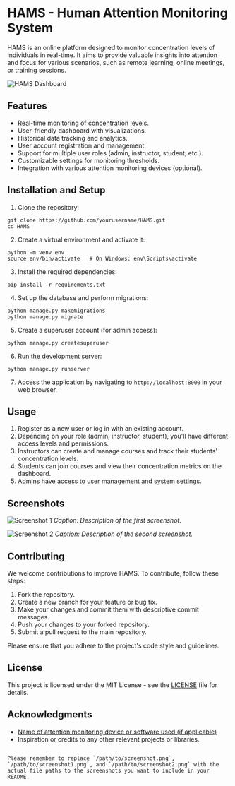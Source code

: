 # HAMS - Human Attention Monitoring System

HAMS is an online platform designed to monitor concentration levels of individuals in real-time. It aims to provide valuable insights into attention and focus for various scenarios, such as remote learning, online meetings, or training sessions.

![HAMS Dashboard](/path/to/screenshot.png)

## Features

- Real-time monitoring of concentration levels.
- User-friendly dashboard with visualizations.
- Historical data tracking and analytics.
- User account registration and management.
- Support for multiple user roles (admin, instructor, student, etc.).
- Customizable settings for monitoring thresholds.
- Integration with various attention monitoring devices (optional).

## Installation and Setup

1. Clone the repository:

```
git clone https://github.com/yourusername/HAMS.git
cd HAMS
```

2. Create a virtual environment and activate it:

```
python -m venv env
source env/bin/activate   # On Windows: env\Scripts\activate
```

3. Install the required dependencies:

```
pip install -r requirements.txt
```

4. Set up the database and perform migrations:

```
python manage.py makemigrations
python manage.py migrate
```

5. Create a superuser account (for admin access):

```
python manage.py createsuperuser
```

6. Run the development server:

```
python manage.py runserver
```

7. Access the application by navigating to `http://localhost:8000` in your web browser.

## Usage

1. Register as a new user or log in with an existing account.
2. Depending on your role (admin, instructor, student), you'll have different access levels and permissions.
3. Instructors can create and manage courses and track their students' concentration levels.
4. Students can join courses and view their concentration metrics on the dashboard.
5. Admins have access to user management and system settings.

## Screenshots

![Screenshot 1](/path/to/screenshot1.png)
*Caption: Description of the first screenshot.*

![Screenshot 2](/path/to/screenshot2.png)
*Caption: Description of the second screenshot.*

## Contributing

We welcome contributions to improve HAMS. To contribute, follow these steps:

1. Fork the repository.
2. Create a new branch for your feature or bug fix.
3. Make your changes and commit them with descriptive commit messages.
4. Push your changes to your forked repository.
5. Submit a pull request to the main repository.

Please ensure that you adhere to the project's code style and guidelines.

## License

This project is licensed under the MIT License - see the [LICENSE](LICENSE) file for details.

## Acknowledgments

- [Name of attention monitoring device or software used (if applicable)](link-to-source)
- Inspiration or credits to any other relevant projects or libraries.

```

Please remember to replace `/path/to/screenshot.png`, `/path/to/screenshot1.png`, and `/path/to/screenshot2.png` with the actual file paths to the screenshots you want to include in your README.
